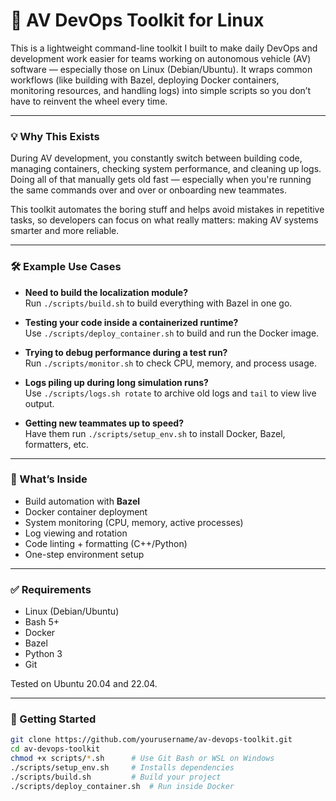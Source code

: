 # 🚗 AV DevOps Toolkit for Linux

This is a lightweight command-line toolkit I built to make daily DevOps and development work easier for teams working on autonomous vehicle (AV) software — especially those on Linux (Debian/Ubuntu). It wraps common workflows (like building with Bazel, deploying Docker containers, monitoring resources, and handling logs) into simple scripts so you don’t have to reinvent the wheel every time.

---

### 💡 Why This Exists

During AV development, you constantly switch between building code, managing containers, checking system performance, and cleaning up logs. Doing all of that manually gets old fast — especially when you're running the same commands over and over or onboarding new teammates.

This toolkit automates the boring stuff and helps avoid mistakes in repetitive tasks, so developers can focus on what really matters: making AV systems smarter and more reliable.

---

### 🛠 Example Use Cases

- **Need to build the localization module?**  
  Run `./scripts/build.sh` to build everything with Bazel in one go.

- **Testing your code inside a containerized runtime?**  
  Use `./scripts/deploy_container.sh` to build and run the Docker image.

- **Trying to debug performance during a test run?**  
  Run `./scripts/monitor.sh` to check CPU, memory, and process usage.

- **Logs piling up during long simulation runs?**  
  Use `./scripts/logs.sh rotate` to archive old logs and `tail` to view live output.

- **Getting new teammates up to speed?**  
  Have them run `./scripts/setup_env.sh` to install Docker, Bazel, formatters, etc.

---

### 🔧 What’s Inside

- Build automation with **Bazel**
- Docker container deployment
- System monitoring (CPU, memory, active processes)
- Log viewing and rotation
- Code linting + formatting (C++/Python)
- One-step environment setup

---

### ✅ Requirements

- Linux (Debian/Ubuntu)
- Bash 5+
- Docker
- Bazel
- Python 3
- Git

Tested on Ubuntu 20.04 and 22.04.

---

### 🚀 Getting Started

```bash
git clone https://github.com/yourusername/av-devops-toolkit.git
cd av-devops-toolkit
chmod +x scripts/*.sh      # Use Git Bash or WSL on Windows
./scripts/setup_env.sh     # Installs dependencies
./scripts/build.sh         # Build your project
./scripts/deploy_container.sh  # Run inside Docker
